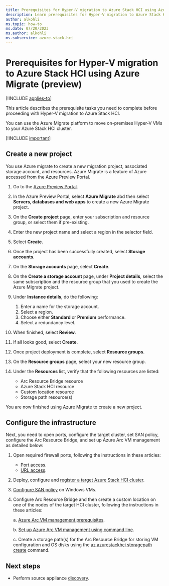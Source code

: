 ```yaml
--- 
title: Prerequisites for Hyper-V migration to Azure Stack HCI using Azure Migrate (preview) 
description: Learn prerequisites for Hyper-V migration to Azure Stack HCI using Azure Migrate (preview).
author: alkohli
ms.topic: how-to
ms.date: 07/20/2023
ms.author: alkohli
ms.subservice: azure-stack-hci
---
```


# Prerequisites for Hyper-V migration to Azure Stack HCI using Azure Migrate (preview)

[!INCLUDE [applies-to](../../../includes/hci-applies-to-23h2.md)]

This article describes the prerequisite tasks you need to complete before proceeding with Hyper-V migration to Azure Stack HCI.

You can use the Azure Migrate platform to move on-premises Hyper-V VMs to your Azure Stack HCI cluster.

[!INCLUDE [important](../../includes/hci-preview.md)]

## Create a new project

You use Azure migrate to create a new migration project, associated storage account, and resources. Azure Migrate is a feature of Azure accessed from the Azure Preview Portal.

1. Go to the [Azure Preview Portal](https://aka.ms/HCIMigratePP).

1. In the Azure Preview Portal, select **Azure Migrate** abd then select **Servers, databases and web apps** to create a new Azure Migrate project.

1. On the **Create project** page, enter your subscription and resource group, or select them if pre-existing.

1. Enter the new project name and select a region in the selector field.

1. Select **Create**.

1. Once the project has been successfully created, select **Storage accounts**.

1. On the **Storage accounts** page, select **Create**.

1. On the **Create a storage account** page, under **Project details**, select the same subscription and the resource group that you used to create the Azure Migrate project.

1. Under **Instance details**, do the following:
    1. Enter a name for the storage account.
    1. Select a region.
    1. Choose either **Standard** or **Premium** performance.
    1. Select a redundancy level.

1. When finished, select **Review**.

1. If all looks good, select **Create**.

1. Once project deployment is complete, select **Resource groups**.

1. On the **Resource groups** page, select your new resource group.

1. Under the **Resources** list, verify that the following resources are listed:
    - Arc Resource Bridge resource
    - Azure Stack HCI resource
    - Custom location resource
    - Storage path resource(s)
    
You are now finished using Azure Migrate to create a new project.

## Configure the infrastructure

Next, you need to open ports, configure the target cluster, set SAN policy, configure the Arc Resource Bridge, and set up Azure Arc VM management as detailed below:

1. Open required firewall ports, following the instructions in these articles:

    - [Port access](/azure/migrate/migrate-support-matrix-hyper-v#port-access).
    - [URL access](/azure/migrate/migrate-appliance#url-access).

1. Deploy, configure and [register a target Azure Stack HCI cluster](/deploy/deployment-quickstart).

1. [Configure SAN policy](/azure/migrate/prepare-for-migration#configure-san-policy) on Windows VMs.

1. Configure Arc Resource Bridge and then create a custom location on one of the nodes of the target HCI cluster, following the instructions in these articles:

    a. [Azure Arc VM management prerequisites](/manage/azure-arc-vm-management-prerequisites).
    
    b. [Set up Azure Arc VM management using command line](/manage/deploy-arc-resource-bridge-using-command-line?tabs=for-static-ip-address-1%2Cfor-static-ip-address-2).
    
    c. Create a storage path(s) for the Arc Resource Bridge for storing VM configuration and OS disks using the [az azurestackhci storagepath create](/cli/azure/azurestackhci/storagepath) command.


## Next steps

- Perform source appliance [discovery](migrate-hyperv-prerequisites.md).
